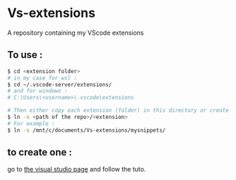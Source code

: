# Vs-extensions
A repository containing my VScode extensions


## To use :
```bash
$ cd <extension folder>
# in my case for wsl :
$ cd ~/.vscode-server/extensions/
# and for windows :
# C:\Users\<username>\.vscode\extensions

# Then either copy each extension (folder) in this directory or create links (to simplify updates) :
$ ln -s <path of the repo>/<extension>
# For example :
$ ln -s /mnt/c/documents/Vs-extensions/mysnippets/
```

## to create one :
go to  [the visual studio page](https://code.visualstudio.com/api/get-started/your-first-extension) and follow the tuto.